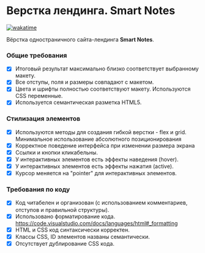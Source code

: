 # Верстка лендинга. Smart Notes

[![wakatime](https://wakatime.com/badge/user/0e21c3c1-25e0-47ee-9c0f-77ef4b6b71e2/project/1a542a38-5ba9-4332-8a93-a6426c544fda.svg)](https://wakatime.com/badge/user/0e21c3c1-25e0-47ee-9c0f-77ef4b6b71e2/project/1a542a38-5ba9-4332-8a93-a6426c544fda)

Вёрстка одностраничного сайта-лендинга **Smart Notes**.

### Общие требования

- [X]  Итоговый результат максимально близко соответствует выбранному макету.
- [X]  Все отступы, поля и размеры совпадают с макетом.
- [X]  Цвета и шрифты полностью соответствуют макету. Используются CSS переменные.
- [X]  Используется семантическая разметка HTML5.

### Стилизация элементов

- [X]  Используются методы для создания гибкой верстки - flex и grid. Минимальное использование абсолютного
  позиционирования
- [X]  Корректное поведение интерфейса при изменении размера экрана
- [X]  Ссылки и кнопки кликабельны.
- [X]  У интерактивных элементов есть эффекты наведения (hover).
- [X]  У интерактивных элементов есть эффекты нажатия (active).
- [X]  Курсор меняется на "pointer" для интерактивных элементов.

### Требования по коду

- [X]  Код читабелен и организован (с использованием комментариев, отступов и правильной структуры).
- [X]  Использовано форматирование кода. https://code.visualstudio.com/docs/languages/html#_formatting
- [X]  HTML и CSS код синтаксически корректен.
- [X]  Классы CSS, ID элементов названы семантически.
- [X]  Отсутствует дублирование CSS кода.
